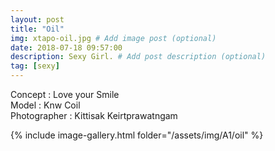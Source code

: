 ```yaml
---
layout: post
title: "Oil"
img: xtapo-oil.jpg # Add image post (optional)
date: 2018-07-18 09:57:00
description: Sexy Girl. # Add post description (optional)
tag: [sexy]
---
```

Concept : Love your Smile  
Model : Knw Coil  
Photographer : Kittisak Keirtprawatngam           

{% include image-gallery.html folder="/assets/img/A1/oil" %}
